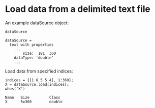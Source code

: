 # Load data from a delimited text file

An example dataSource object:

```in
dataSource
```

```out
dataSource =
  text with properties
    ...
        size:  181  360
    dataType: 'double'
    ...
```

Load data from specified indices:

```in
indices = {[1 6 5 5 4], 1:360};
X = dataSource.load(indices);
whos('X')
```

```out
Name   Size         Class
X      5x360        double
``` 